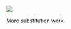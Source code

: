 ![](https://db-feed.s3.us-east-1.amazonaws.com/next-s3-uploads/155f0c8b-2c03-4d0d-a97f-daf9af5f8417/shotwin-2023-03-05_16-40-31.png)

More substitution work.
